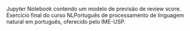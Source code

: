 Jupyter Notebook contendo um modelo de previsão de review score. Exercício final do curso NLPortuguês de processamento de linguagem natural em português, oferecido pelo IME-USP.
